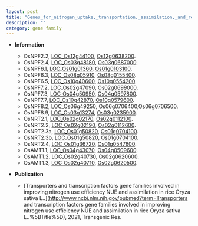 ```yaml
---
layout: post
title: "Genes_for_nitrogen_uptake,_transportation,_assimilation,_and_remobilization"
description: ""
category: gene family
---
```


* **Information**  
    + OsNPF2.2, [LOC_Os12g44100](http://rice.uga.edu/cgi-bin/ORF_infopage.cgi?orf=LOC_Os12g44100), [Os12g0638200](http://rapdb.dna.affrc.go.jp/viewer/gbrowse_details/irgsp1?name=Os12g0638200).
    + OsNPF2.4, [LOC_Os03g48180](http://rice.uga.edu/cgi-bin/ORF_infopage.cgi?orf=LOC_Os03g48180), [Os03g0687000](http://rapdb.dna.affrc.go.jp/viewer/gbrowse_details/irgsp1?name=Os03g0687000).
    + OsNPF6.1, [LOC_Os01g01360](http://rice.uga.edu/cgi-bin/ORF_infopage.cgi?orf=LOC_Os01g01360), [Os01g0103100](http://rapdb.dna.affrc.go.jp/viewer/gbrowse_details/irgsp1?name=Os01g0103100).
    + OsNPF6.3, [LOC_Os08g05910](http://rice.uga.edu/cgi-bin/ORF_infopage.cgi?orf=LOC_Os08g05910), [Os08g0155400](http://rapdb.dna.affrc.go.jp/viewer/gbrowse_details/irgsp1?name=Os08g0155400).
    + OsNPF6.5, [LOC_Os10g40600](http://rice.uga.edu/cgi-bin/ORF_infopage.cgi?orf=LOC_Os10g40600), [Os10g0554200](http://rapdb.dna.affrc.go.jp/viewer/gbrowse_details/irgsp1?name=Os10g0554200).
    + OsNPF7.2, [LOC_Os02g47090](http://rice.uga.edu/cgi-bin/ORF_infopage.cgi?orf=LOC_Os02g47090), [Os02g0699000](http://rapdb.dna.affrc.go.jp/viewer/gbrowse_details/irgsp1?name=Os02g0699000).
    + OsNPF7.3, [LOC_Os04g50950](http://rice.uga.edu/cgi-bin/ORF_infopage.cgi?orf=LOC_Os04g50950), [Os04g0597800](http://rapdb.dna.affrc.go.jp/viewer/gbrowse_details/irgsp1?name=Os04g0597800).
    + OsNPF7.7, [LOC_Os10g42870](http://rice.uga.edu/cgi-bin/ORF_infopage.cgi?orf=LOC_Os10g42870), [Os10g0579600](http://rapdb.dna.affrc.go.jp/viewer/gbrowse_details/irgsp1?name=Os10g0579600).
    + OsNPF8.2, [LOC_Os06g49250](http://rice.uga.edu/cgi-bin/ORF_infopage.cgi?orf=LOC_Os06g49250), [Os06g0706400](http://rapdb.dna.affrc.go.jp/viewer/gbrowse_details/irgsp1?name=Os06g0706400),[Os06g0706500](http://rapdb.dna.affrc.go.jp/viewer/gbrowse_details/irgsp1?name=Os06g0706500).
    + OsNPF8.9, [LOC_Os03g13274](http://rice.uga.edu/cgi-bin/ORF_infopage.cgi?orf=LOC_Os03g13274), [Os03g0235900](http://rapdb.dna.affrc.go.jp/viewer/gbrowse_details/irgsp1?name=Os03g0235900).
    + OsNRT2.1, [LOC_Os02g02170](http://rice.uga.edu/cgi-bin/ORF_infopage.cgi?orf=LOC_Os02g02170), [Os02g0112100](http://rapdb.dna.affrc.go.jp/viewer/gbrowse_details/irgsp1?name=Os02g0112100).
    + OsNRT2.2, [LOC_Os02g02190](http://rice.uga.edu/cgi-bin/ORF_infopage.cgi?orf=LOC_Os02g02190), [Os02g0112600](http://rapdb.dna.affrc.go.jp/viewer/gbrowse_details/irgsp1?name=Os02g0112600).
    + OsNRT2.3a, [LOC_Os01g50820](http://rice.uga.edu/cgi-bin/ORF_infopage.cgi?orf=LOC_Os01g50820), [Os01g0704100](http://rapdb.dna.affrc.go.jp/viewer/gbrowse_details/irgsp1?name=Os01g0704100).
    + OsNRT2.3b, [LOC_Os01g50820](http://rice.uga.edu/cgi-bin/ORF_infopage.cgi?orf=LOC_Os01g50820), [Os01g0704100](http://rapdb.dna.affrc.go.jp/viewer/gbrowse_details/irgsp1?name=Os01g0704100).
    + OsNRT2.4, [LOC_Os01g36720](http://rice.uga.edu/cgi-bin/ORF_infopage.cgi?orf=LOC_Os01g36720), [Os01g0547600](http://rapdb.dna.affrc.go.jp/viewer/gbrowse_details/irgsp1?name=Os01g0547600).
    + OsAMT1.1, [LOC_Os04g43070](http://rice.uga.edu/cgi-bin/ORF_infopage.cgi?orf=LOC_Os04g43070), [Os04g0509600](http://rapdb.dna.affrc.go.jp/viewer/gbrowse_details/irgsp1?name=Os04g0509600).
    + OsAMT1.2, [LOC_Os02g40730](http://rice.uga.edu/cgi-bin/ORF_infopage.cgi?orf=LOC_Os02g40730), [Os02g0620600](http://rapdb.dna.affrc.go.jp/viewer/gbrowse_details/irgsp1?name=Os02g0620600).
    + OsAMT1.3, [LOC_Os02g40710](http://rice.uga.edu/cgi-bin/ORF_infopage.cgi?orf=LOC_Os02g40710), [Os02g0620500](http://rapdb.dna.affrc.go.jp/viewer/gbrowse_details/irgsp1?name=Os02g0620500).

* **Publication**  
    + [Transporters and transcription factors gene families involved in improving nitrogen use efficiency NUE and assimilation in rice Oryza sativa L..](http://www.ncbi.nlm.nih.gov/pubmed?term=Transporters and transcription factors gene families involved in improving nitrogen use efficiency NUE and assimilation in rice Oryza sativa L..%5BTitle%5D), 2021, Transgenic Res.


